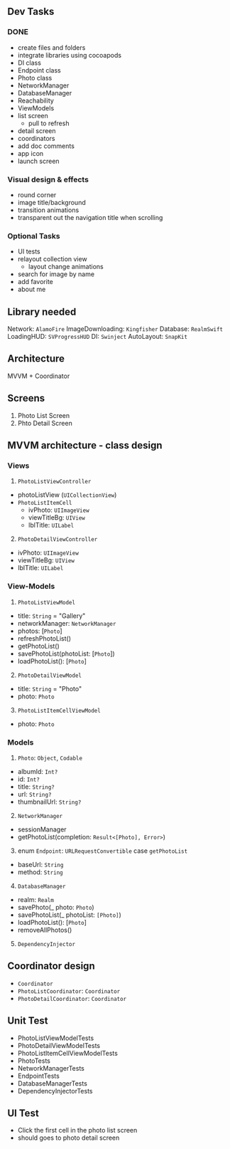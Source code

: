 ## Dev Tasks
### DONE
- create files and folders
- integrate libraries using cocoapods
- DI class
- Endpoint class
- Photo class
- NetworkManager
- DatabaseManager
- Reachability
- ViewModels
- list screen
    * pull to refresh
- detail screen
- coordinators
- add doc comments
- app icon
- launch screen

### Visual design & effects
- round corner
- image title/background
- transition animations
- transparent out the navigation title when scrolling

### Optional Tasks
- UI tests
- relayout collection view
   * layout change animations
- search for image by name
- add favorite
- about me


##  Library needed

Network: `AlamoFire`
ImageDownloading: `Kingfisher`
Database: `RealmSwift`
LoadingHUD: `SVProgressHUD`
DI: `Swinject`
AutoLayout: `SnapKit`

## Architecture
MVVM + Coordinator

## Screens
1. Photo List Screen
2. Phto Detail Screen

## MVVM architecture - class design
### Views
1. `PhotoListViewController`
 - photoListView (`UICollectionView`)
 - `PhotoListItemCell`
     * ivPhoto: `UIImageView`
     * viewTitleBg: `UIView`
     * lblTitle: `UILabel`
2. `PhotoDetailViewController`
- ivPhoto: `UIImageView`
- viewTitleBg: `UIView`
- lblTitle: `UILabel`

### View-Models
1. `PhotoListViewModel`
- title: `String` = "Gallery"
- networkManager: `NetworkManager`
- photos: [`Photo`]
- refreshPhotoList()
- getPhotoList()
- savePhotoList(photoList: [`Photo`])
- loadPhotoList(): [`Photo`]
2. `PhotoDetailViewModel`
- title: `String` = "Photo"
- photo: `Photo`

3. `PhotoListItemCellViewModel`
- photo: `Photo`

### Models
1. `Photo`: `Object`, `Codable`
- albumId: `Int?`
- id: `Int?`
- title: `String?`
- url: `String?`
- thumbnailUrl: `String?`

2. `NetworkManager`
- sessionManager
- getPhotoList(completion: `Result<[Photo], Error>`)

3. enum `Endpoint`: `URLRequestConvertible`
case `getPhotoList`
- baseUrl: `String`
- method: `String`

4. `DatabaseManager`
- realm: `Realm`
- savePhoto(_ photo: `Photo`)
- savePhotoList(_ photoList: `[Photo]`)
- loadPhotoList(): [`Photo`]
- removeAllPhotos()

5. `DependencyInjector`

## Coordinator design
- `Coordinator`
- `PhotoListCoordinator`: `Coordinator`
- `PhotoDetailCoordinator`: `Coordinator`

## Unit Test
- PhotoListViewModelTests
- PhotoDetailViewModelTests
- PhotoListItemCellViewModelTests
- PhotoTests
- NetworkManagerTests
- EndpointTests
- DatabaseManagerTests
- DependencyInjectorTests

## UI Test
- Click the first cell in the photo list screen
- should goes to photo detail screen


